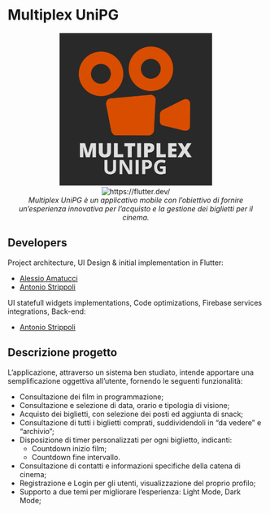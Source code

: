 # Multiplex UniPG

<div align="center">
  <img src="./images/Logo-Complete.png" width="300px" height="300px"><br/>
  <img src="https://img.shields.io/badge/MADE%20WITH-FLUTTER-blue.svg?color=01579b&labelColor=29b6f6&logo=flutter&style=for-the-badge" alt="https://flutter.dev/"><br/>
  <i>Multiplex UniPG è un applicativo mobile con l’obiettivo di fornire un’esperienza innovativa per l’acquisto e la gestione dei biglietti per il cinema.</i>
</div>

## Developers

Project architecture, UI Design & initial implementation in Flutter:
- [Alessio Amatucci](https://github.com/Alexius22)
- [Antonio Strippoli](https://github.com/CoffeeStraw)

UI statefull widgets implementations, Code optimizations, Firebase services integrations, Back-end:
- [Antonio Strippoli](https://github.com/CoffeeStraw)

## Descrizione progetto

L’applicazione, attraverso un sistema ben studiato, intende apportare una semplificazione oggettiva all’utente, fornendo le seguenti funzionalità:
- Consultazione dei film in programmazione;
- Consultazione e selezione di data, orario e tipologia di visione;
- Acquisto dei biglietti, con selezione dei posti ed aggiunta di snack;
- Consultazione di tutti i biglietti comprati, suddividendoli in “da vedere” e “archivio”;
- Disposizione di timer personalizzati per ogni biglietto, indicanti:
  - Countdown inizio film;
  - Countdown fine intervallo.
- Consultazione di contatti e informazioni specifiche della catena di cinema;
- Registrazione e Login per gli utenti, visualizzazione del proprio profilo;
- Supporto a due temi per migliorare l’esperienza: Light Mode, Dark Mode;
